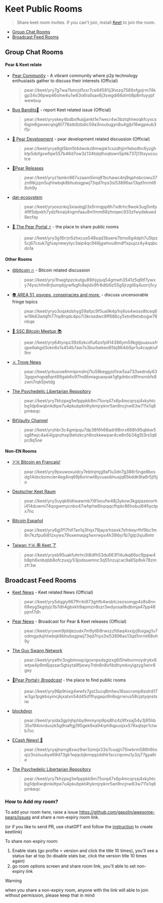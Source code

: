 # Keet Public Rooms

> Share keet room invites. If you can't join, install [Keet](https://keet.io) to join the room.

- [Group Chat Rooms](https://github.com/gasolin/awesome-pears/edit/main/keet_rooms.md#group-chat-rooms)
- [Broadcast Feed Rooms](https://github.com/gasolin/awesome-pears/edit/main/keet_rooms.md#broadcast-feed-rooms)

## Group Chat Rooms

#### Pear & Keet relate

- [Pear Community](https://gasolin.idv.tw/keetlink) - A vibrant community where p2p technology enthusiasts gather to discuss their interests (Official)
  > pear://keet/yry7g7wa7bmrjd1xxr7ce64581ij3hozq7589xfgxjrm74kgp34o36pwp46ohw4u1w63o6is6sax6j3swgdi66dmti8p8nfuyypfwewbuy
- [Bug Bandits🐞](https://gasolin.idv.tw/keetlink/#key=yryskey4bdbxfkaijjankt1e7wecr4w3bztqhheoqkfcyxcs6qjm6gwxecqng6t778stk8zbdic59a3noutugyn8u4gjbi18wgpeub3f5r&title=Bug%20Bandits%F0%9F%90%9E) - report Keet related issue (Official)
  > pear://keet/yryskey4bdbxfkaijjankt1e7wecr4w3bztqhheoqkfcyxcs6qjm6gwxecqng6t778stk8zbdic59a3noutugyn8u4gjbi18wgpeub3f5r
- [🍐 Pear Development](https://gasolin.idv.tw/keetlink/#key=yrya9gt5bm5t4dwokz8mwjpk1cszdhjjm1ebsdhc6yzghktp5dsfgxwfqw557b46d7ow3z134tsbjthxqtswn5pitk737j13txyucxutce&title=%F0%9F%8D%90%20Pear%20Development) - pear development related discussion (Official)
  > pear://keet/yrya9gt5bm5t4dwokz8mwjpk1cszdhjjm1ebsdhc6yzghktp5dsfgxwfqw557b46d7ow3z134tsbjthxqtswn5pitk737j13txyucxutce
- [🍐Pear Releases](https://gasolin.idv.tw/keetlink/#key=yryz1amkn987xzaam5iniq81bchawc4nj9qphsbcowu37zn9tkjzpn5ujhtwbqk8bhubsgpwj73qd7nys3si53896ax13qd1nrmt68oh9y&title=%F0%9F%8D%90%20Pear%20Releases)
  > pear://keet/yryz1amkn987xzaam5iniq81bchawc4nj9qphsbcowu37zn9tkjzpn5ujhtwbqk8bhubsgpwj73qd7nys3si53896ax13qd1nrmt68oh9y
- [dat-ecosystem](https://gasolin.idv.tw/keetlink/#key=yryosznkq3xiasbgjt3s5rmqpp6h7xdtrhc9wok3ug5mfp4ftf5dpxkh7ydzfknaij4ngmfaau8m1mm68zhnqwc933zfwydekued8ecfay&title=dat-ecosystem)
  > pear://keet/yryosznkq3xiasbgjt3s5rmqpp6h7xdtrhc9wok3ug5mfp4ftf5dpxkh7ydzfknaij4ngmfaau8m1mm68zhnqwc933zfwydekued8ecfay
- [🍐 The Pear Portal ⚡](https://gasolin.idv.tw/keetlink/#key=yry3g16rrjn5zhxcuo548sqd3bsere7bmx6g4dph7u5tpz5cj67csuk7gfxaynewytyc3aip4qc946jgwhou8mdf1xpujzz4y4qqbcdn1a&title=The%20Pear%20Portal%E2%9C%B5) - the place to share public rooms
  > pear://keet/yry3g16rrjn5zhxcuo548sqd3bsere7bmx6g4dph7u5tpz5cj67csuk7gfxaynewytyc3aip4qc946jgwhou8mdf1xpujzz4y4qqbcdn1a

#### Other Rooms
- [@bitcoin 🔥](https://gasolin.idv.tw/keetlink/#key=yryi1hwghpzckutgu89ihjyjuq54gmwh3541z5q6tf7ywxy74yschfm8rjtumpbjywfkgfo8ajidx9fr8dtb6z55g5jrzgt6q4uorrj1cy&title=%40bitcoin%20%F0%9F%94%A5) - Bitcoin related discussion
  > pear://keet/yryi1hwghpzckutgu89ihjyjuq54gmwh3541z5q6tf7ywxy74yschfm8rjtumpbjywfkgfo8ajidx9fr8dtb6z55g5jrzgt6q4uorrj1cy
- [👽 AREA 51, psyops, conspiracies and more.](https://gasolin.idv.tw/keetlink/#key=yryo3oqxkdshyg59afpc9f5ua9k4p1nj4os4wosx8tceq6w19k63wtqfh77np8rqdc4po7i3krosdwc9ff686cy5xtnt9etxbogw76nbqe&title=AREA%2051%2C%20psyops%2C%20conspiracies%20and%20more.) - discuss uncensorable fringe topics
  > pear://keet/yryo3oqxkdshyg59afpc9f5ua9k4p1nj4os4wosx8tceq6w19k63wtqfh77np8rqdc4po7i3krosdwc9ff686cy5xtnt9etxbogw76nbqe
- [🎒 SSC Bitcoin Meetup 📚](https://gasolin.idv.tw/keetlink/#key=yry64tynpz39z6zkcd1u6zofp914386ym59kgtjpuaxusfrqpe6akgd3okn6x1s454b7aw7o3burbekeo65bj864ib5pr1u4cqqkiuf9nr&title=%F0%9F%8E%92%20SSC%20Bitcoin%20Meetup%20%F0%9F%93%9A)
  > pear://keet/yry64tynpz39z6zkcd1u6zofp914386ym59kgtjpuaxusfrqpe6akgd3okn6x1s454b7aw7o3burbekeo65bj864ib5pr1u4cqqkiuf9nr
- [⚔️ Trove News](https://gasolin.idv.tw/keetlink/#key=yrbuooe6nmiprndmj7tu58keggzd1xw5sa733sedndy633gqpxhqpq6qnt89gab6o97hs8bmaguaxpak1gfgdnbcx8fmsrobfs8zwn7rqk5jwtdg&title=%E2%9A%94%EF%B8%8F%20Trove%20News)
  > pear://keet/yrbuooe6nmiprndmj7tu58keggzd1xw5sa733sedndy633gqpxhqpq6qnt89gab6o97hs8bmaguaxpak1gfgdnbcx8fmsrobfs8zwn7rqk5jwtdg
- [The Psychedelic Libertarian Repository](https://gasolin.idv.tw/keetlink/#key=yry7khzpxg1wfpppkk8m75orq47x6p4mcqrssj4xkyhtcbg1dp6wqbnkdtpe7u4pkubpkt4tykmjrpknr5an9ncjnw63w711x1q8pmkeqc&title=ThePsychedelicLibertarianRepository)
  > pear://keet/yry7khzpxg1wfpppkk8m75orq47x6p4mcqrssj4xkyhtcbg1dp6wqbnkdtpe7u4pkubpkt4tykmjrpknr5an9ncjnw63w711x1q8pmkeqc
- [BitVaulty Channel](https://gasolin.idv.tw/keetlink/#key=yryhbr3c4gmipqu7dp38f6h68adr88nrx668h95qbkw5sg8fwjc4a4i4gqnzhxp9ehzkcyh6nzkkewpar4ce8n5b34g5t3rs1q6pc8q5oe&title=BitVaulty%20Channel)
  > pear://keet/yryhbr3c4gmipqu7dp38f6h68adr88nrx668h95qbkw5sg8fwjc4a4i4gqnzhxp9ehzkcyh6nzkkewpar4ce8n5b34g5t3rs1q6pc8q5oe


#### Non-EN Rooms
- [🇫🇷 Bitcoin en Français!](https://gasolin.idv.tw/keetlink/#key=yry9pxuwoxuidcy7ebtnjmjg9af1u3dn7g386r5nge8bxsdg14dsckomcier4eg4nq69j8orinwt8ycuasibhusjq65kddk9ta6r5jt5jo&title=%F0%9F%87%AB%F0%9F%87%B7%20Bitcoin%20en%20Fran%C3%A7ais!)
  > pear://keet/yry9pxuwoxuidcy7ebtnjmjg9af1u3dn7g386r5nge8bxsdg14dsckomcier4eg4nq69j8orinwt8ycuasibhusjq65kddk9ta6r5jt5jo
- [Deutscher Keet Raum](https://gasolin.idv.tw/keetlink/#key=yry3uyqk6idtwawmb7i91xoufw48j3ykow3kgqiazenorhi414duwmi74qogwmycnbo47wfqrhe6inpqqcfhpbr86hobui64fiyctpx7hc&title=Deutscher%20Keet%20Raum)
  > pear://keet/yry3uyqk6idtwawmb7i91xoufw48j3ykow3kgqiazenorhi414duwmi74qogwmycnbo47wfqrhe6inpqqcfhpbr86hobui64fiyctpx7hc
- [Bitcoin Español](https://gasolin.idv.tw/keetlink/#key=yry6gj1f17hif7an1q3hqx79jaysrhsexk7sfnkeyrfhf9bc1m8n7kzfpu6i81zxyws79oxemaqig1wxrwps4h39ibyi1b7gtp3sju8mtr&title=Bitcoin%20Español)
  > pear://keet/yry6gj1f17hif7an1q3hqx79jaysrhsexk7sfnkeyrfhf9bc1m8n7kzfpu6i81zxyws79oxemaqig1wxrwps4h39ibyi1b7gtp3sju8mtr
- [Taiwan 🇹🇼 用 Keet 了](https://gasolin.idv.tw/keetlink/#key=yrysb95uakfuhrhn3t8dfh53du663f14uikq66sc9jppw4b8ph6xnbqbb8ofczuxjy1i3jodsuemnc3q55nzujcac9a65p8xk78zmzfr3w&title=Taiwan%20%F0%9F%87%B9%F0%9F%87%BC%20%E7%94%A8%20Keet%20%E4%BA%86)
  > pear://keet/yrysb95uakfuhrhn3t8dfh53du663f14uikq66sc9jppw4b8ph6xnbqbb8ofczuxjy1i3jodsuemnc3q55nzujcac9a65p8xk78zmzfr3w

## Broadcast Feed Rooms

- [Keet News](https://gasolin.idv.tw/keetlink/#key=yry5dqgiy967ffrrbi973ghfb4wsbtczezsomgp4z8s8nn68eyg5kgdyjc1b7dh4gbxkh9apmzn8szr3wdyosa8bdbmja47pp48pjmf7dh&title=Keet%20News) - Keet related News (Official)
  > pear://keet/yry5dqgiy967ffrrbi973ghfb4wsbtczezsomgp4z8s8nn68eyg5kgdyjc1b7dh4gbxkh9apmzn8szr3wdyosa8bdbmja47pp48pjmf7dh
- [Pear News](https://gasolin.idv.tw/keetlink/#key=yrywm9jddjezudx7m9yt8i8rwszzfdiaq4xxijyj9uigag1u7odmgydujhtwbqk8bhubsgpwj73qd7nys3si53896ax13qd1nrmt68oh9y&title=Pear%20News) - Broadcast for Pear & Keet releases (Official)
  > pear://keet/yrywm9jddjezudx7m9yt8i8rwszzfdiaq4xxijyj9uigag1u7odmgydujhtwbqk8bhubsgpwj73qd7nys3si53896ax13qd1nrmt68oh9y
- [The Guy Swann Network](https://gasolin.idv.tw/keetlink/#key=yryafhr3ogbimoqcigoxnpxdsgizxg6i5heburmoydrykx6wtpe4p9m6jqssar5gtsyta9fjwwy7rdn8n8xfibdhymkxyigzyg1wnr8gey&title=The%20Guy%20Swann%20Network)
  > pear://keet/yryafhr3ogbimoqcigoxnpxdsgizxg6i5heburmoydrykx6wtpe4p9m6jqssar5gtsyta9fjwwy7rdn8n8xfibdhymkxyigzyg1wnr8gey
- [🍐Pear Portal⚡ *Broadcast*](https://gasolin.idv.tw/keetlink/#key=yry98p9nixg4wwfx7gst3ucq8m1wu16sscrxmp6sidrd17w3gs1pgkbsymcjkjxatxn54d45d1fhygaqo9n8sgrrerus58cjstyqnstsiw&title=%F0%9F%8D%90Pear%20Portal%E2%9A%A1%20*Broadcast*) - the place to find public rooms
  > pear://keet/yry98p9nixg4wwfx7gst3ucq8m1wu16sscrxmp6sidrd17w3gs1pgkbsymcjkjxatxn54d45d1fhygaqo9n8sgrrerus58cjstyqnstsiw
- [blockdyor](https://gasolin.idv.tw/keetlink/#key=yryida3gphjhphby9mmynp9pq8hz4z9fxsaj54y3j95hb35o194mrduozk5g9naftgj195gek9xa94rph8qpuojxx576xqtspr1ctwb7oc&title=blockdyor)
  > pear://keet/yryida3gphjhphby9mmynp9pq8hz4z9fxsaj54y3j95hb35o194mrduozk5g9naftgj195gek9xa94rph8qpuojxx576xqtspr1ctwb7oc
- [ECash News! 💸](https://gasolin.idv.tw/keetlink/#key=yryajhsmg8xwz9wr3zmijx33e7coajjri75iwbrm586h9iioqiz3nziiuubye69d73gk1wjqcbjkmqqzddhk1sccrqomu1y3zj77gya6re&title=ECash%20News)
  > pear://keet/yryajhsmg8xwz9wr3zmijx33e7coajjri75iwbrm586h9iioqiz3nziiuubye69d73gk1wjqcbjkmqqzddhk1sccrqomu1y3zj77gya6re
- [The Psychedelic Libertarian Repository](https://gasolin.idv.tw/keetlink/#key=yry7khzpxg1wfpppkk8m75orq47x6p4mcqrssj4xkyhtcbg1dp6wqbnkdtpe7u4pkubpkt4tykmjrpknr5an9ncjnw63w711x1q8pmkeqc&title=The%20Psychedelic%20Libertarian%20Repository)
  > pear://keet/yry7khzpxg1wfpppkk8m75orq47x6p4mcqrssj4xkyhtcbg1dp6wqbnkdtpe7u4pkubpkt4tykmjrpknr5an9ncjnw63w711x1q8pmkeqc


### How to Add my room?

To add your room here, raise a issue https://github.com/gasolin/awesome-pears/issues and share a non-expiry room link.

(or if you like to send PR, use chatGPT and follow the [instruction](https://github.com/gasolin/keetlink/blob/main/README.md#how-i-turn-my-invite-link-to-a-web-link) to create keetlink)

To share non-expiry room:

1. Enable stats (go profile > version and click the title 10 times), you'll see a status bar at top (to disable stats bar, click the version title 10 times again)
2. go room options screen and share room link, you'll able to set non-expiry link

> [!WARNING]
> when you share a non-expiry room, anyone with the link will able to join without permission, please keep that in mind

